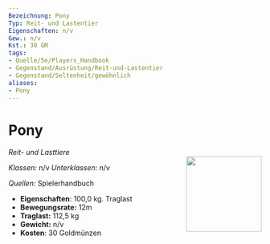 ```yaml
---
Bezeichnung: Pony
Typ: Reit- und Lastentier
Eigenschaften: n/v
Gew.: n/v
Kst.: 30 GM
tags:
- Quelle/5e/Players_Handbook
- Gegenstand/Ausrüstung/Reit-und-Lastentier
- Gegenstand/Seltenheit/gewöhnlich
aliases:
- Pony
---
```

# Pony
*Reit- und Lasttiere*  
<img src="Symbolik/Gegenstände.webp" align="right" width="150">

_Klassen:_ n/v 
_Unterklassen:_  n/v

_Quellen:_ Spielerhandbuch

- **Eigenschaften**: 100,0 kg. Traglast
- **Bewegungsrate:** 12m
- **Traglast:** 112,5 kg
- **Gewicht:** n/v
- **Kosten**: 30 Goldmünzen